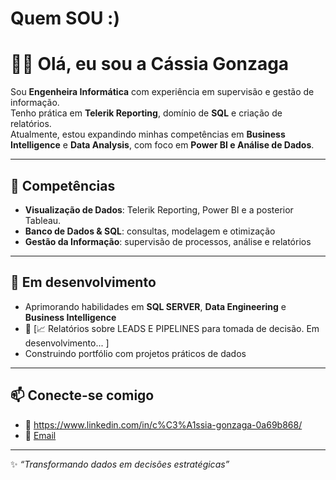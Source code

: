 # Quem SOU :)

# 👩‍💻 Olá, eu sou a Cássia Gonzaga

Sou **Engenheira Informática** com experiência em supervisão e gestão de informação.  
Tenho prática em **Telerik Reporting**, domínio de **SQL** e criação de relatórios.  
Atualmente, estou expandindo minhas competências em **Business Intelligence** e **Data Analysis**, com foco em **Power BI e Análise de Dados**.

---

## 🚀 Competências
- **Visualização de Dados**: Telerik Reporting, Power BI e a posterior Tableau.
- **Banco de Dados & SQL**: consultas, modelagem e otimização  
- **Gestão da Informação**: supervisão de processos, análise e relatórios  

---

## 🌱 Em desenvolvimento
- Aprimorando habilidades em **SQL SERVER**, **Data Engineering** e **Business Intelligence**
- 🔹 [📈 Relatórios sobre LEADS E PIPELINES para tomada de decisão. Em desenvolvimento... ]
- Construindo portfólio com projetos práticos de dados  

---

## 📫 Conecte-se comigo
- 💼  https://www.linkedin.com/in/c%C3%A1ssia-gonzaga-0a69b868/   
- 📧 [Email](cassiaferreira1987@hotmail.com)  

---

✨ *“Transformando dados em decisões estratégicas”*
